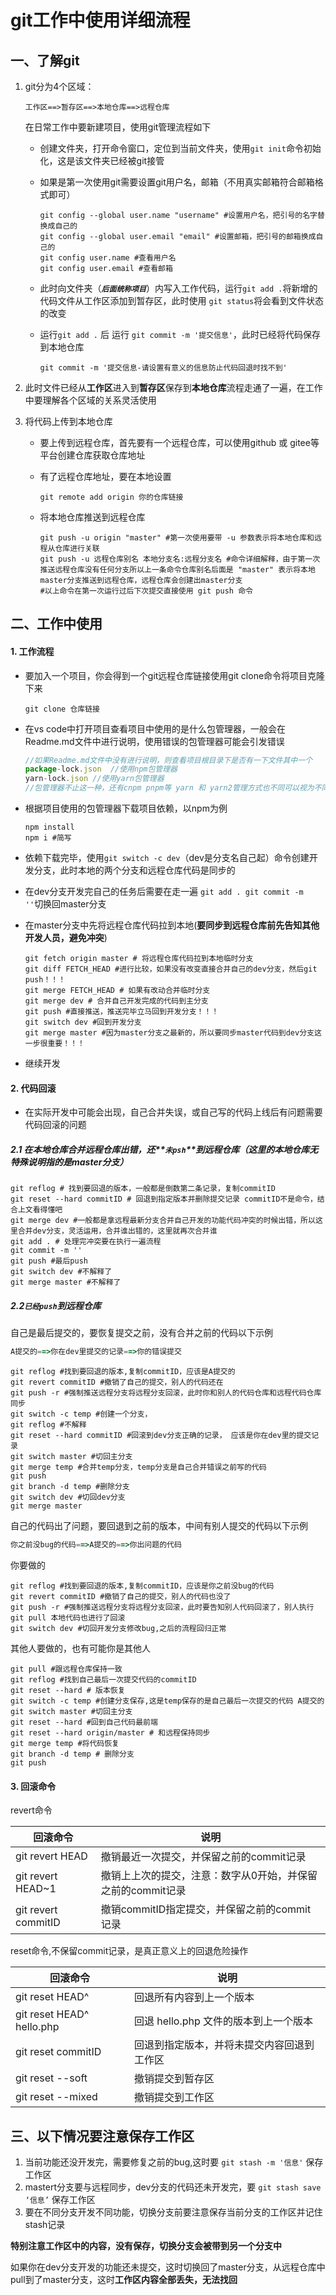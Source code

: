 # git工作中使用详细流程

## 一、了解git

1. git分为4个区域：

	```shell
	工作区==>暂存区==>本地仓库==>远程仓库
	```

	

	在日常工作中要新建项目，使用git管理流程如下

	- 创建文件夹，打开命令窗口，定位到当前文件夹，使用`git init`命令初始化，这是该文件夹已经被git接管

	- 如果是第一次使用git需要设置git用户名，邮箱（不用真实邮箱符合邮箱格式即可）

		```shell
		git config --global user.name "username" #设置用户名，把引号的名字替换成自己的
		git config --global user.email "email" #设置邮箱，把引号的邮箱换成自己的
		git config user.name #查看用户名
		git config user.email #查看邮箱
		```

	- 此时向文件夹（***`后面统称项目`***）内写入工作代码，运行`git add .`将新增的代码文件从工作区添加到暂存区，此时使用 `git status`将会看到文件状态的改变

	- 运行`git add .` 后 运行 `git commit -m '提交信息'`，此时已经将代码保存到本地仓库

		```shell
		git commit -m '提交信息-请设置有意义的信息防止代码回退时找不到'
		```

		

2. 此时文件已经从**工作区**进入到**暂存区**保存到**本地仓库**流程走通了一遍，在工作中要理解各个区域的关系灵活使用

3. 将代码上传到本地仓库

	- 要上传到远程仓库，首先要有一个远程仓库，可以使用github 或 gitee等平台创建仓库获取仓库地址

	- 有了远程仓库地址，要在本地设置

		```shell
		git remote add origin 你的仓库链接
		```

	- 将本地仓库推送到远程仓库

		```shell
		git push -u origin "master" #第一次使用要带 -u 参数表示将本地仓库和远程从仓库进行关联
		git push -u 远程仓库别名 本地分支名:远程分支名 #命令详细解释，由于第一次推送远程仓库没有任何分支所以上一条命令仓库别名后面是 "master" 表示将本地master分支推送到远程仓库，远程仓库会创建出master分支
		#以上命令在第一次运行过后下次提交直接使用 git push 命令
		```

		

## 二、工作中使用

#### 1. 工作流程

- 要加入一个项目，你会得到一个git远程仓库链接使用git clone命令将项目克隆下来

	```shell
	git clone 仓库链接
	```

- 在vs code中打开项目查看项目中使用的是什么包管理器，一般会在Readme.md文件中进行说明，使用错误的包管理器可能会引发错误

	```javascript
	//如果Readme.md文件中没有进行说明，则查看项目根目录下是否有一下文件其中一个
	package-lock.json  //使用npm包管理器
	yarn-lock.json //使用yarn包管理器
	//包管理器不止这一种，还有cnpm pnpm等 yarn 和 yarn2管理方式也不同可以视为不同的包管理器
	```

	

- 根据项目使用的包管理器下载项目依赖，以npm为例

	```shell
	npm install
	npm i #简写
	```

- 依赖下载完毕，使用`git switch -c dev`（dev是分支名自己起）命令创建开发分支，此时本地的两个分支和远程仓库代码是同步的

- 在dev分支开发完自己的任务后需要在走一遍 `git add . git commit -m ''`切换回master分支

- 在master分支中先将远程仓库代码拉到本地(**要同步到远程仓库前先告知其他开发人员，避免冲突**)

	```shell
	git fetch origin master # 将远程仓库代码拉到本地临时分支
	git diff FETCH_HEAD #进行比较，如果没有改变直接合并自己的dev分支，然后git push！！！
	git merge FETCH_HEAD # 如果有改动合并临时分支
	git merge dev # 合并自己开发完成的代码到主分支
	git push #直接推送，推送完毕立马回到开发分支！！！
	git switch dev #回到开发分支
	git merge master #因为master分支之最新的，所以要同步master代码到dev分支这一步很重要！！！
	```

- 继续开发

#### 2. 代码回滚

- 在实际开发中可能会出现，自己合并失误，或自己写的代码上线后有问题需要代码回滚的问题

##### 2.1  在本地仓库合并远程仓库出错，还**`未psh`**到远程仓库（这里的本地仓库无特殊说明指的是master分支）

``` shell
git reflog # 找到要回退的版本，一般都是倒数第二条记录，复制commitID
git reset --hard commitID # 回退到指定版本并删除提交记录 commitID不是命令，结合上文看得懂吧
git merge dev #一般都是拿远程最新分支合并自己开发的功能代码冲突的时候出错，所以这里合并dev分支，灵活运用，合并谁出错的，这里就再次合并谁
git add . # 处理完冲突要在执行一遍流程
git commit -m ''
git push #最后push
git switch dev #不解释了
git merge master #不解释了
```

##### 2.2`已经push`到远程仓库

自己是最后提交的，要恢复提交之前，没有合并之前的代码以下示例

```javascript
A提交的==>你在dev里提交的记录==>你的错误提交
```



```shell
git reflog #找到要回退的版本,复制commitID，应该是A提交的
git revert commitID #撤销了自己的提交，别人的代码还在
git push -r #强制推送远程分支将远程分支回滚，此时你和别人的代码仓库和远程代码仓库同步
git switch -c temp #创建一个分支，
git reflog #不解释
git reset --hard commitID #回滚到dev分支正确的记录， 应该是你在dev里的提交记录
git switch master #切回主分支
git merge temp #合并temp分支，temp分支是自己合并错误之前写的代码
git push
git branch -d temp #删除分支
git switch dev #切回dev分支
git merge master
```

自己的代码出了问题，要回退到之前的版本，中间有别人提交的代码以下示例

```javascript
你之前没bug的代码==>A提交的==>你出问题的代码
```

你要做的

```shell
git reflog #找到要回退的版本,复制commitID，应该是你之前没bug的代码
git revert commitID #撤销了自己的提交，别人的代码也没了
git push -r #强制推送远程分支将远程分支回滚，此时要告知别人代码回滚了，别人执行 git pull 本地代码也进行了回滚
git switch dev #切回开发分支修改bug,之后的流程回归正常
```

其他人要做的，也有可能你是其他人

```shell
git pull #跟远程仓库保持一致
git reflog #找到自己最后一次提交代码的commitID
git reset --hard # 版本恢复
git switch -c temp #创建分支保存,这是temp保存的是自己最后一次提交的代码 A提交的
git switch master #切回主分支
git reset --hard #回到自己代码最前端
git reset --hard origin/master # 和远程保持同步
git merge temp #将代码恢复
git branch -d temp # 删除分支
git push
```

#### 3. 回滚命令

revert命令

| 回滚命令            | 说明                                                        |
| ------------------- | ----------------------------------------------------------- |
| git revert HEAD     | 撤销最近一次提交，并保留之前的commit记录                    |
| git revert HEAD~1   | 撤销上上次的提交，注意：数字从0开始，并保留之前的commit记录 |
| git revert commitID | 撤销commitID指定提交，并保留之前的commit记录                |

reset命令,不保留commit记录，是真正意义上的回退危险操作

| 回滚命令                  | 说明                                       |
| ------------------------- | ------------------------------------------ |
| git reset HEAD^           | 回退所有内容到上一个版本                   |
| git reset HEAD^ hello.php | 回退 hello.php 文件的版本到上一个版本      |
| git  reset  commitID      | 回退到指定版本，并将未提交内容回退到工作区 |
| git reset --soft          | 撤销提交到暂存区                           |
| git reset --mixed         | 撤销提交到工作区                           |

## 三、以下情况要注意保存工作区

1. 当前功能还没开发完，需要修复之前的bug,这时要 `git stash -m '信息'` 保存工作区
2. mastert分支要与远程同步，dev分支的代码还未开发完，要 `git stash save ‘信息’` 保存工作区
3. 要在不同分支开发不同功能，切换分支前要注意保存当前分支的工作区并记住stash记录

**特别注意工作区中的内容，没有保存，切换分支会被带到另一个分支中**

如果你在dev分支开发的功能还未提交，这时切换回了master分支，从远程仓库中pull到了master分支，这时**工作区内容全部丢失，无法找回**

